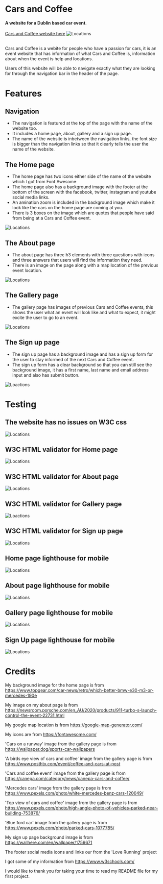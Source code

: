 # Cars and Coffee
#### A website for a Dublin based car event.
[Cars and Coffee website here](https://github.com/AdamRalph123/cars-and-coffee)
![Locations](/assets/README-images/responsive.png)

<br>Cars and Coffee is a webite for people who have a passion for cars, it is an event website that has information of what Cars and Coffee is, information about when the event is help and locations. 

Users of this website will be able to navigate exactly what they are looking for through the navigation bar in the header of the page.

# Features

## Navigation
<ul>
<li>The navigation is featured at the top of the page with the name of the website too.</li>
<li>It includes a home page, about, gallery and a sign up page.</li>
<li>The name of the website is inbetween the navigation links, the font size is bigger than the navigation links so that it clearly tells the user the name of the website.</li>
</ul>

## The Home page
<ul>
<li>The home page has two icons either side of the name of the website which I got from Font Awesome</li>
<li>The home page also has a background image with the footer at the bottom of the screen with the facebook, twitter, instagram and youtube social media links.</li>
<li>An amination zoom is included in the background image which make it look like the cars on the home page are coming at you.</li>
<li>There is 3 boxes on the image which are quotes that people have said from being at a Cars and Coffee event.
</ul>

![Locations](/assets/README-images/screenshot-home-page.png)



## The About page
<ul>
<li>The about page has three h3 elements with three questions with icons and three answers that users will find the information they need.</li>
<li>There is an image on the page along with a map location of the previous event location.</li></ul>

![Locations](/assets/README-images/Screenshot-about-page-top.png)

## The Gallery page
<ul>
<li>The gallery page has images of previous Cars and Coffee events, this shows the user what an event will look like and what to expect, it might excite the user to go to an event.</li></ul>

![Locations](/assets/README-images/Screenshot-gallery-top.png)


## The Sign up page 
<ul>
<li>The sign up page has a background image and has a sign up form for the user to stay informed of the next Cars and Coffee event.</li>
<li>The sign up form has a clear background so that you can still see the background image, it has a first name, last name and email address input and also has submit button.</li></ul>

![Loactions](/assets/README-images/screenshot-signup%20.png)

# Testing
## The website has no issues on W3C css
![Locations](/assets/README-images/css-validator.png)

## W3C HTML validator for Home page
![Locations](/assets/README-images/home-page-html-validator.png)
## W3C HTML validator for About page
![Locations](/assets/README-images/about-page-html-validator.png)
## W3C HTML validator for Gallery page
![Loactions](/assets/README-images/gallery-page-html-validator.png)
## W3C HTML validator for Sign up page
![Locations](/assets/README-images/signup-page-html-validator.png)

## Home page lighthouse for mobile
![Locations](/assets/README-images/home-page-lighthouse.png)

## About page lighthouse for mobile
![Locations](/assets/README-images/about-page-lighthouse.png)

## Gallery page lighthouse for mobile
![Locations](/assets/README-images/gallery-page-lighthouse.png)

## Sign Up page lighthouse for mobile
![Locations](/assets/README-images/signup-page-lighthouse.png)





# Credits
My background image for the home page is from https://www.topgear.com/car-news/retro/which-better-bmw-e30-m3-or-mercedes-190e

My image on my about page is from https://newsroom.porsche.com/en_AU/2020/products/911-turbo-s-launch-control-the-event-22731.html

My google map location is from https://google-map-generator.com/

My icons are from https://fontawesome.com/

'Cars on a runway' image from the gallery page is from https://wallpaper.dog/sports-car-wallpapers

'A birds eye view of cars and coffee' image from the gallery page is from https://www.posthtx.com/event/coffee-and-cars-at-post

'Cars and coffee event' image from the gallery page is from https://canepa.com/category/news/canepa-cars-and-coffee/

'Mercedes cars' image from the gallery page is from https://www.pexels.com/photo/white-mercedes-benz-cars-120049/

'Top view of cars and coffee' image from the gallery page is from https://www.pexels.com/photo/high-angle-photo-of-vehicles-parked-near-building-753876/

'Blue ford car' image from the gallery page is from https://www.pexels.com/photo/parked-cars-1077785/

My sign up page background image is from https://wallhere.com/en/wallpaper/1759671

The footer social media icons and links our from the 'Love Running' project

I got some of my information from https://www.w3schools.com/

I would like to thank you for taking your time to read my README file for my first project.